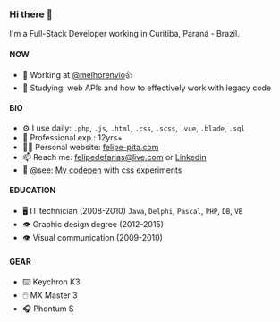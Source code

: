 ### Hi there 👋
I'm a Full-Stack Developer working in Curitiba, Paraná - Brazil.

#### NOW
- 💙 Working at [@melhorenvio](https://github.com/melhorenvio)👍
- 📖 Studying: web APIs and how to effectively work with legacy code

#### BIO
- ⚙️ I use daily: `.php`, `.js`, `.html`, `.css`, `.scss`, `.vue`, `.blade`, `.sql`
- 👴 Professional exp.: 12yrs+
- 🧑‍🏭 Personal website: [felipe-pita.com](https://felipe-pita.com)
- 📫 Reach me: felipedefarias@live.com or [Linkedin](www.linkedin.com/in/felipedefarias)
- 💅 @see: [My codepen](https://codepen.io/felipedefarias/pens/popular) with css experiments

#### EDUCATION
- 🖥️ IT technician (2008-2010) `Java`, `Delphi`, `Pascal`, `PHP`, `DB`, `VB`
- 👁️ Graphic design degree (2012-2015)
- 👁️ Visual communication (2009-2010)

#### GEAR
- ⌨️ Keychron K3
- 🖱️ MX Master 3
- 🎧 Phontum S
